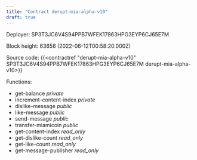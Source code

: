 ```yaml
---
title: "Contract derupt-mia-alpha-v10"
draft: true
---
```

Deployer: SP3T3JC6V4S94PPB7WFEK17863HPG3EYP6CJ65E7M


 



Block height: 63656 (2022-06-12T00:58:20.000Z)

Source code: {{<contractref "derupt-mia-alpha-v10" SP3T3JC6V4S94PPB7WFEK17863HPG3EYP6CJ65E7M derupt-mia-alpha-v10>}}

Functions:

* get-balance _private_
* increment-content-index _private_
* dislike-message _public_
* like-message _public_
* send-message _public_
* transfer-miamicoin _public_
* get-content-index _read_only_
* get-dislike-count _read_only_
* get-like-count _read_only_
* get-message-publisher _read_only_
